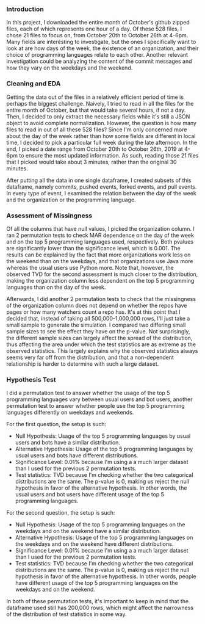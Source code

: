 ### Introduction
In this project, I downloaded the entire month of October's github zipped files, each of which represents one
hour of a day. Of these 528 files, I chose 21 files to focus on, from October 20th to October 26th at 4-6pm.
Many fields are interesting to investigate, but the ones I specifically want to look at are how days of the week,
the existence of an organization, and their choice of programming languages relate to each other. Another
relevant investigation could be analyzing the content of the commit messages and how they vary on the
weekdays and the weekend.

### Cleaning and EDA
Getting the data out of the files in a relatively efficient period of time is perhaps the biggest challenge. Naively, I tried to read in all the files for the entire month of October, but that would take several hours, if not a day. Then, I decided to only extract the necessary fields while it's still a JSON object to avoid complete normalization.
However, the question is how many files to read in out of all these 528 files? Since I'm only concerned more
about the day of the week rather than how some fields are different in local time, I decided to pick a particular
full week during the late afternoon. In the end, I picked a date range from October 20th to October 26th, 2019 at
4-6pm to ensure the most updated information. As such, reading those 21 files that I picked would take about 3
minutes, rather than the original 30 minutes.

After putting all the data in one single dataframe, I created subsets of this dataframe, namely commits, pushed
events, forked events, and pull events. In every type of event, I examined the relation between the day of the
week and the organization or the programming language.

### Assessment of Missingness
Of all the columns that have null values, I picked the organization column. I ran 2 permutation tests to check
MAR dependence on the day of the week and on the top 5 programming languages used, respectively. Both pvalues are significantly lower than the significance level, which is 0.001. The results can be explained by the fact
that more organizations work less on the weekend than on the weekdays, and that organizations use Java more
whereas the usual users use Python more. Note that, however, the observed TVD for the second assessment is
much closer to the distribution, making the organization column less dependent on the top 5 programming
languages than on the day of the week.

Afterwards, I did another 2 permutation tests to check that the missingness of the organization column does not
depend on whether the repos have pages or how many watchers count a repo has. It's at this point that I
decided that, instead of taking all 500,000-1,000,000 rows, I'll just take a small sample to generate the
simulation. I compared two differing small sample sizes to see the effect they have on the p-value. Not
surprisingly, the different sample sizes can largely affect the spread of the distribution, thus affecting the area
under which the test statistics are as extreme as the observed statistics. This largely explains why the observed
statistics always seems very far off from the distribution, and that a non-dependent relationship is harder to
determine with such a large dataset.

### Hypothesis Test
I did a permutation test to answer whether the usage of the top 5 programming languages vary between usual
users and bot users, another permutation test to answer whether people use the top 5 programming languages
differently on weekdays and weekends.

For the first question, the setup is such:

* Null Hypothesis: Usage of the top 5 programming languages by usual users and bots have a similar distribution.
* Alternative Hypothesis: Usage of the top 5 programming languages by usual users and bots have different distributions.
* Significance Level: 0.01% because I'm using a a much larger dataset than I used for the previous 2 permutation tests.
* Test statistics: TVD because I'm checking whether the two categorical distributions are the same.
The p-value is 0, making us reject the null hypothesis in favor of the alternative hypothesis. In other words, the
usual users and bot users have different usage of the top 5 programming languages.

For the second question, the setup is such:
* Null Hypothesis: Usage of the top 5 programming languages on the weekdays and on the weekend have a similar distribution.
* Alternative Hypothesis: Usage of the top 5 programming languages on the weekdays and on the weekend have different distributions.
* Significance Level: 0.01% because I'm using a a much larger dataset than I used for the previous 2 permutation tests.
* Test statistics: TVD because I'm checking whether the two categorical distributions are the same.
The p-value is 0, making us reject the null hypothesis in favor of the alternative hypothesis. In other words,
people have different usage of the top 5 programming languages on the weekdays and on the weekend.

In both of these permutation tests, it's important to keep in mind that the dataframe used still has 200,000 rows,
which might affect the narrowness of the distribution of test statistics in some way.
